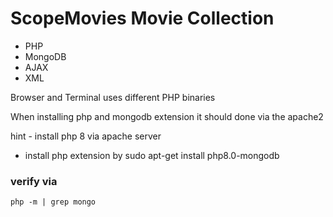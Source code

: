 # ScopeMovies Movie Collection

- PHP
- MongoDB
- AJAX
- XML


Browser and Terminal uses different PHP binaries

When installing php and mongodb extension it should done via the apache2

hint - install php 8 via apache server
- install php extension by sudo apt-get install php8.0-mongodb

### verify via

    php -m | grep mongo